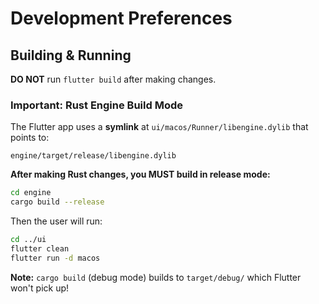 # Development Preferences

## Building & Running

**DO NOT** run `flutter build` after making changes.

### Important: Rust Engine Build Mode

The Flutter app uses a **symlink** at `ui/macos/Runner/libengine.dylib` that points to:
```
engine/target/release/libengine.dylib
```

**After making Rust changes, you MUST build in release mode:**
```bash
cd engine
cargo build --release
```

Then the user will run:
```bash
cd ../ui
flutter clean
flutter run -d macos
```

**Note:** `cargo build` (debug mode) builds to `target/debug/` which Flutter won't pick up!

